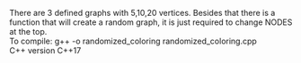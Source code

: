 There are 3 defined graphs with 5,10,20 vertices. Besides that there is a function that will create a random graph, it is just required to change NODES at the top. <br />
To compile: g++ -o randomized_coloring randomized_coloring.cpp <br />
C++ version C++17
